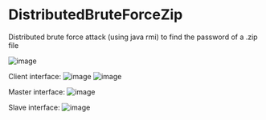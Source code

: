 # DistributedBruteForceZip
Distributed brute force attack (using java rmi) to find the password of a .zip file

![image](https://user-images.githubusercontent.com/48536307/148429646-8fce3fbf-198f-4e0b-a4b0-40a905c69ad1.png)

Client interface:
![image](https://user-images.githubusercontent.com/48536307/148429731-ac42bdbb-d686-4a1c-a2a6-ed6a554d703c.png)
![image](https://user-images.githubusercontent.com/48536307/148429739-bb74f7dd-d47f-41a8-97b1-7cf09b38736f.png)

Master interface: 
![image](https://user-images.githubusercontent.com/48536307/148429808-11351451-b67b-454f-a3af-5e007e9f0c79.png)

Slave interface:
![image](https://user-images.githubusercontent.com/48536307/148429852-d9fe672f-b98d-4aac-8de5-b016796420c0.png)
